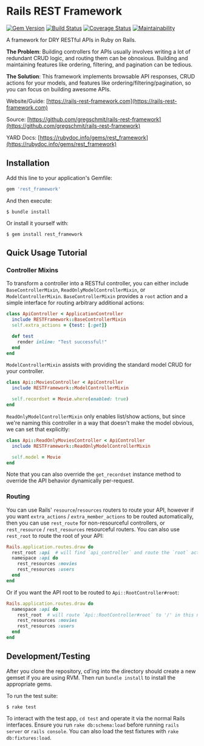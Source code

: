 # Rails REST Framework

[![Gem Version](https://badge.fury.io/rb/rest_framework.svg)](https://badge.fury.io/rb/rest_framework)
[![Build Status](https://travis-ci.org/gregschmit/rails-rest-framework.svg?branch=master)](https://travis-ci.org/gregschmit/rails-rest-framework)
[![Coverage Status](https://coveralls.io/repos/github/gregschmit/rails-rest-framework/badge.svg?branch=master)](https://coveralls.io/github/gregschmit/rails-rest-framework?branch=master)
[![Maintainability](https://api.codeclimate.com/v1/badges/ba5df7706cb544d78555/maintainability)](https://codeclimate.com/github/gregschmit/rails-rest-framework/maintainability)

A framework for DRY RESTful APIs in Ruby on Rails.

**The Problem**: Building controllers for APIs usually involves writing a lot of redundant CRUD
logic, and routing them can be obnoxious. Building and maintaining features like ordering,
filtering, and pagination can be tedious.

**The Solution**: This framework implements browsable API responses, CRUD actions for your models,
and features like ordering/filtering/pagination, so you can focus on building awesome APIs.

Website/Guide: [https://rails-rest-framework.com](https://rails-rest-framework.com)

Source: [https://github.com/gregschmit/rails-rest-framework](https://github.com/gregschmit/rails-rest-framework)

YARD Docs: [https://rubydoc.info/gems/rest_framework](https://rubydoc.info/gems/rest_framework)

## Installation

Add this line to your application's Gemfile:

```ruby
gem 'rest_framework'
```

And then execute:

```shell
$ bundle install
```

Or install it yourself with:

```shell
$ gem install rest_framework
```

## Quick Usage Tutorial

### Controller Mixins

To transform a controller into a RESTful controller, you can either include `BaseControllerMixin`,
`ReadOnlyModelControllerMixin`, or `ModelControllerMixin`. `BaseControllerMixin` provides a `root`
action and a simple interface for routing arbitrary additional actions:

```ruby
class ApiController < ApplicationController
  include RESTFramework::BaseControllerMixin
  self.extra_actions = {test: [:get]}

  def test
    render inline: "Test successful!"
  end
end
```

`ModelControllerMixin` assists with providing the standard model CRUD for your controller.

```ruby
class Api::MoviesController < ApiController
  include RESTFramework::ModelControllerMixin

  self.recordset = Movie.where(enabled: true)
end
```

`ReadOnlyModelControllerMixin` only enables list/show actions, but since we're naming this
controller in a way that doesn't make the model obvious, we can set that explicitly:

```ruby
class Api::ReadOnlyMoviesController < ApiController
  include RESTFramework::ReadOnlyModelControllerMixin

  self.model = Movie
end
```

Note that you can also override the `get_recordset` instance method to override the API behavior
dynamically per-request.

### Routing

You can use Rails' `resource`/`resources` routers to route your API, however if you want
`extra_actions` / `extra_member_actions` to be routed automatically, then you can use `rest_route`
for non-resourceful controllers, or `rest_resource` / `rest_resources` resourceful routers. You can
also use `rest_root` to route the root of your API:

```ruby
Rails.application.routes.draw do
  rest_root :api  # will find `api_controller` and route the `root` action to '/api'
  namespace :api do
    rest_resources :movies
    rest_resources :users
  end
end
```

Or if you want the API root to be routed to `Api::RootController#root`:

```ruby
Rails.application.routes.draw do
  namespace :api do
    rest_root  # will route `Api::RootController#root` to '/' in this namespace ('/api')
    rest_resources :movies
    rest_resources :users
  end
end
```

## Development/Testing

After you clone the repository, cd'ing into the directory should create a new gemset if you are
using RVM. Then run `bundle install` to install the appropriate gems.

To run the test suite:

```shell
$ rake test
```

To interact with the test app, `cd test` and operate it via the normal Rails interfaces. Ensure you
run `rake db:schema:load` before running `rails server` or `rails console`. You can also load the
test fixtures with `rake db:fixtures:load`.
